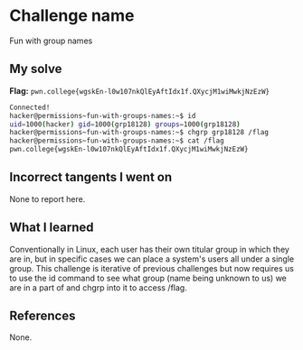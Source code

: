 # Challenge name
Fun with group names

## My solve
**Flag:** `pwn.college{wgskEn-l0w107nkQlEyAftIdx1f.QXycjM1wiMwkjNzEzW}`

```bash 
Connected!                                                                        
hacker@permissions~fun-with-groups-names:~$ id
uid=1000(hacker) gid=1000(grp18128) groups=1000(grp18128)
hacker@permissions~fun-with-groups-names:~$ chgrp grp18128 /flag
hacker@permissions~fun-with-groups-names:~$ cat /flag
pwn.college{wgskEn-l0w107nkQlEyAftIdx1f.QXycjM1wiMwkjNzEzW}
```

## Incorrect tangents I went on
None to report here.

## What I learned
Conventionally in Linux, each user has their own titular group in which they are in, but in specific cases we can place a system's users all under a single group. This challenge is iterative of previous challenges but now requires us to use the id command to see what group (name being unknown to us) we are in a part of and chgrp into it to access /flag. 

## References
None.